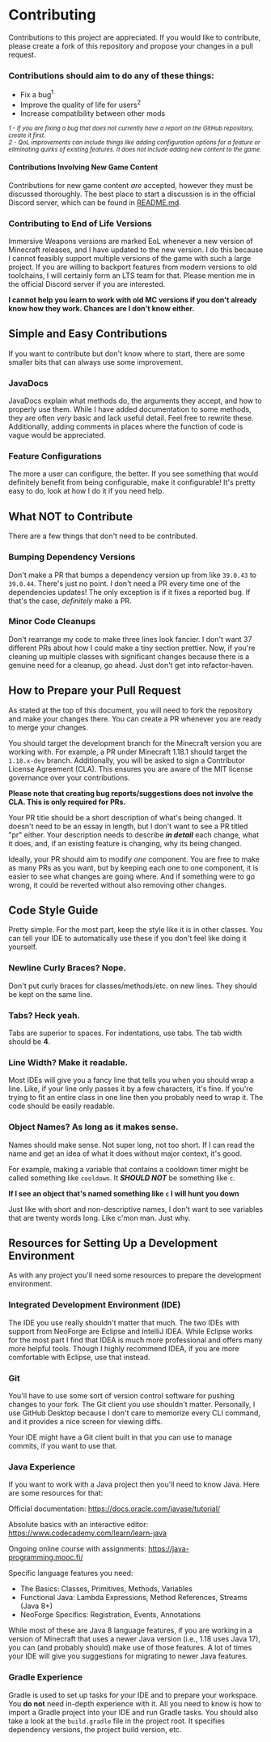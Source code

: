 # Contributing

Contributions to this project are appreciated. If you would like to contribute, please create a fork of this repository
and propose your changes in a pull request.

### Contributions should aim to do any of these things:

- Fix a bug<sup>1</sup>
- Improve the quality of life for users<sup>2</sup>
- Increase compatibility between other mods

<sup><i>1 - If you are fixing a bug that does not currently have a report on the GitHub repository, create it
first.</i></sup>
<br><sup><i>2 - QoL improvements can include things like adding configuration options for a feature or eliminating
quirks of existing features. It does not include adding new content to the game.</i></sup>

#### Contributions Involving New Game Content

Contributions for new game content *are* accepted, however they must be discussed thoroughly. The best place to start a
discussion is in the official Discord server, which can be found in
[README.md](https://github.com/AnonymousHacker1279/ImmersiveWeapons/blob/master/CONTRIBUTING.md).

### Contributing to End of Life Versions

Immersive Weapons versions are marked EoL whenever a new version of Minecraft releases, and I have updated to the new
version. I do this because I cannot feasibly support multiple versions of the game with such a large project. If you are
willing to backport features from modern versions to old toolchains, I will certainly form an LTS team for that. Please
mention me in the official Discord server if you are interested.

**I cannot help you learn to work with old MC versions if you don't already know how they work. Chances are I don't know
either.**

## Simple and Easy Contributions

If you want to contribute but don't know where to start, there are some smaller bits that can always use some
improvement.

### JavaDocs

JavaDocs explain what methods do, the arguments they accept, and how to properly use them. While I have added
documentation to some methods, they are often *very* basic and lack useful detail. Feel free to rewrite these.
Additionally, adding comments in places where the function of code is vague would be appreciated.

### Feature Configurations

The more a user can configure, the better. If you see something that would definitely benefit from being configurable,
make it configurable! It's pretty easy to do, look at how I do it if you need help.

## What NOT to Contribute

There are a few things that don't need to be contributed.

### Bumping Dependency Versions

Don't make a PR that bumps a dependency version up from like `39.0.43` to `39.0.44`. There's just no point. I don't need
a PR every time one of the dependencies updates! The only exception is if it fixes a reported bug. If that's the case,
*definitely* make a PR.

### Minor Code Cleanups

Don't rearrange my code to make three lines look fancier. I don't want 37 different PRs about how I could make a tiny
section prettier. Now, if you're cleaning up multiple classes with significant changes because there is a genuine need
for a cleanup, go ahead. Just don't get into refactor-haven.

## How to Prepare your Pull Request

As stated at the top of this document, you will need to fork the repository and make your changes there. You can create
a PR whenever you are ready to merge your changes.

You should target the development branch for the Minecraft version you are working with. For example, a PR under
Minecraft 1.18.1 should target the ``1.18.x-dev`` branch. Additionally, you will be asked to sign a Contributor License
Agreement (CLA). This ensures you are aware of the MIT license governance over your contributions.

**Please note that creating bug reports/suggestions does not involve the CLA. This is only required for PRs.**

Your PR title should be a short description of what's being changed. It doesn't need to be an essay in length, but I
don't want to see a PR titled "pr" either. Your description needs to describe ***in detail*** each change, what it does,
and, if an existing feature is changing, why its being changed.

Ideally, your PR should aim to modify *one* component. You are free to make as many PRs as you want, but by keeping each
one to one component, it is easier to see what changes are going where. And if something were to go wrong, it could be
reverted without also removing other changes.

## Code Style Guide

Pretty simple. For the most part, keep the style like it is in other classes. You can tell your IDE to automatically use
these if you don't feel like doing it yourself.

### Newline Curly Braces? Nope.

Don't put curly braces for classes/methods/etc. on new lines. They should be kept on the same line.

### Tabs? Heck yeah.

Tabs are superior to spaces. For indentations, use tabs. The tab width should be **4**.

### Line Width? Make it readable.

Most IDEs will give you a fancy line that tells you when you should wrap a line. Like, if your line only passes it by a
few characters, it's fine. If you're trying to fit an entire class in one line then you probably need to wrap it. The
code should be easily readable.

### Object Names? As long as it makes sense.

Names should make sense. Not super long, not too short. If I can read the name and get an idea of what it does without
major context, it's good.

For example, making a variable that contains a cooldown timer might be called something like `cooldown`. It ***SHOULD
NOT*** be something like `c`.

**If I see an object that's named something like `c` I will hunt you down**

Just like with short and non-descriptive names, I don't want to see variables that are twenty words long. Like c'mon
man. Just why.

## Resources for Setting Up a Development Environment

As with any project you'll need some resources to prepare the development environment.

### Integrated Development Environment (IDE)

The IDE you use really shouldn't matter that much. The two IDEs with support from NeoForge are Eclipse and IntelliJ
IDEA. While Eclipse works for the most part I find that IDEA is much more professional and offers many more helpful
tools. Though I highly recommend IDEA, if you are more comfortable with Eclipse, use that instead.

### Git

You'll have to use some sort of version control software for pushing changes to your fork. The Git client you use
shouldn't matter. Personally, I use GitHub Desktop because I don't care to memorize every CLI command, and it provides a
nice screen for viewing diffs.

Your IDE might have a Git client built in that you can use to manage commits, if you want to use that.

### Java Experience

If you want to work with a Java project then you'll need to know Java. Here are some resources for that:

Official documentation: https://docs.oracle.com/javase/tutorial/

Absolute basics with an interactive editor: https://www.codecademy.com/learn/learn-java

Ongoing online course with assignments: https://java-programming.mooc.fi/

Specific language features you need:

- The Basics: Classes, Primitives, Methods, Variables
- Functional Java: Lambda Expressions, Method References, Streams (Java 8+)
- NeoForge Specifics: Registration, Events, Annotations

While most of these are Java 8 language features, if you are working in a version of Minecraft that uses a newer Java
version (i.e., 1.18 uses Java 17), you can (and probably should) make use of those features. A lot of times your IDE
will give you suggestions for migrating to newer Java features.

### Gradle Experience

Gradle is used to set up tasks for your IDE and to prepare your workspace. You **do not** need in-depth experience with
it. All you need to know is how to import a Gradle project into your IDE and run Gradle tasks. You should also take a
look at the `build.gradle` file in the project root. It specifies dependency versions, the project build version, etc.